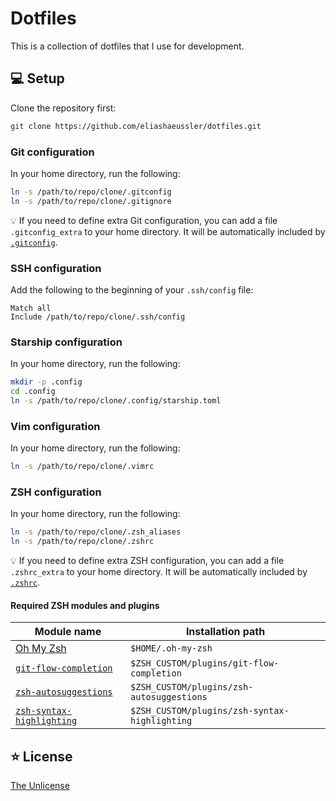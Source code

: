 # Dotfiles

This is a collection of dotfiles that I use for development.

## :computer: Setup

Clone the repository first:

```bash
git clone https://github.com/eliashaeussler/dotfiles.git
```

### Git configuration

In your home directory, run the following:

```bash
ln -s /path/to/repo/clone/.gitconfig
ln -s /path/to/repo/clone/.gitignore
```

:bulb: If you need to define extra Git configuration, you can
add a file `.gitconfig_extra` to your home directory. It will
be automatically included by [`.gitconfig`](.gitconfig).

### SSH configuration

Add the following to the beginning of your `.ssh/config` file:

```
Match all
Include /path/to/repo/clone/.ssh/config
```

### Starship configuration

In your home directory, run the following:

```bash
mkdir -p .config
cd .config
ln -s /path/to/repo/clone/.config/starship.toml
```

### Vim configuration

In your home directory, run the following:

```bash
ln -s /path/to/repo/clone/.vimrc
```

### ZSH configuration

In your home directory, run the following:

```bash
ln -s /path/to/repo/clone/.zsh_aliases
ln -s /path/to/repo/clone/.zshrc
```

:bulb: If you need to define extra ZSH configuration, you can
add a file `.zshrc_extra` to your home directory. It will
be automatically included by [`.zshrc`](.zshrc).

#### Required ZSH modules and plugins

| Module name | Installation path |
|-------------|-------------------|
| [Oh My Zsh](https://github.com/ohmyzsh/ohmyzsh) | `$HOME/.oh-my-zsh` |
| [`git-flow-completion`](https://github.com/bobthecow/git-flow-completion) | `$ZSH_CUSTOM/plugins/git-flow-completion` |
| [`zsh-autosuggestions`](https://github.com/zsh-users/zsh-autosuggestions) | `$ZSH_CUSTOM/plugins/zsh-autosuggestions` |
| [`zsh-syntax-highlighting`](https://github.com/zsh-users/zsh-syntax-highlighting) | `$ZSH_CUSTOM/plugins/zsh-syntax-highlighting` |

## :star: License

[The Unlicense](LICENSE)

